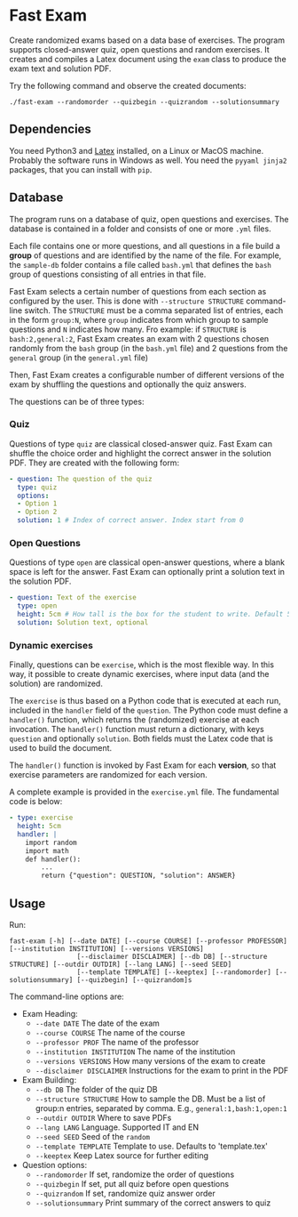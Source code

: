 # Fast Exam

Create randomized exams based on a data base of exercises.
The program supports closed-answer quiz, open questions and random exercises.
It creates and compiles a Latex document using the `exam` class to produce the exam text and solution PDF.

Try the following command and observe the created documents:
```
./fast-exam --randomorder --quizbegin --quizrandom --solutionsummary
```

## Dependencies

You need Python3 and [Latex](https://www.tug.org/texlive/) installed, on a Linux or MacOS machine. Probably the software runs in Windows as well.
You need the `pyyaml jinja2` packages, that you can install with `pip`.

## Database

The program runs on a database of quiz, open questions and exercises.
The database is contained in a folder and consists of one or more `.yml` files.

Each file contains one or more questions, and all questions in a file build a **group** of questions and are identified by the name of the file. For example, the `sample-db` folder contains a file called `bash.yml` that defines the `bash` group of questions consisting of all entries in that file.

Fast Exam selects a certain number of questions from each section as configured by the user.
This is done with `--structure STRUCTURE` command-line switch.
The `STRUCTURE` must be a comma separated list of entries, each in the form `group:N`, where `group` indicates from which group to sample questions and `N` indicates how many. Fro example: if `STRUCTURE` is `bash:2,general:2`, Fast Exam creates an exam with 2 questions chosen randomly from the `bash` group (in the `bash.yml` file) and 2 questions from the `general` group (in the `general.yml` file)

Then, Fast Exam creates a configurable number of different versions of the exam by shuffling the questions and optionally the quiz answers.

The questions can be of three types:

### Quiz
Questions of type `quiz` are classical closed-answer quiz. Fast Exam can shuffle the choice order and highlight the correct answer in the solution PDF. They are created with the following form:
```yaml
- question: The question of the quiz
  type: quiz
  options:
  - Option 1
  - Option 2
  solution: 1 # Index of correct answer. Index start from 0
```

### Open Questions
Questions of type `open` are classical open-answer questions, where a blank space is left for the answer. Fast Exam can optionally print a solution text in the solution PDF.

```yaml
- question: Text of the exercise
  type: open
  height: 5cm # How tall is the box for the student to write. Default 5cm
  solution: Solution text, optional
```

### Dynamic exercises

Finally, questions can be `exercise`, which is the most flexible way.
In this way, it possible to create dynamic exercises, where input data (and the solution) are randomized.

The `exercise` is thus based on a Python code that is executed at each run, included in the `handler` field of the `question`. The Python code must define a `handler()` function, which returns the (randomized) exercise at each invocation. The `handler()` function must return a dictionary, with keys `question` and optionally `solution`. Both fields must the Latex code that is used to build the document.

The `handler()` function is invoked by Fast Exam for each **version**, so that exercise parameters are randomized for each version. 

A complete example is provided in the `exercise.yml` file. The fundamental code is below: 

```yaml
- type: exercise
  height: 5cm
  handler: |
    import random
    import math
    def handler():
        ...
        return {"question": QUESTION, "solution": ANSWER}
```

## Usage

Run:
```
fast-exam [-h] [--date DATE] [--course COURSE] [--professor PROFESSOR] [--institution INSTITUTION] [--versions VERSIONS]
                 [--disclaimer DISCLAIMER] [--db DB] [--structure STRUCTURE] [--outdir OUTDIR] [--lang LANG] [--seed SEED]
                 [--template TEMPLATE] [--keeptex] [--randomorder] [--solutionsummary] [--quizbegin] [--quizrandom]s
```

The command-line options are:
- Exam Heading:
  - `--date DATE` The date of the exam
  - `--course COURSE` The name of the course
  - `--professor PROF` The name of the professor
  - `--institution INSTITUTION` The name of the institution
  - `--versions VERSIONS` How many versions of the exam to create
  - `--disclaimer DISCLAIMER` Instructions for the exam to print in the PDF
- Exam Building:
  - `--db DB` The folder of the quiz DB
  - `--structure STRUCTURE` How to sample the DB. Must be a list of group:n entries, separated by comma. E.g., `general:1,bash:1,open:1`
  - `--outdir OUTDIR` Where to save PDFs
  - `--lang LANG` Language. Supported IT and EN
  - `--seed SEED` Seed of the `random`
  - `--template TEMPLATE` Template to use. Defaults to 'template.tex'
  - `--keeptex` Keep Latex source for further editing
- Question options:
  - `--randomorder` If set, randomize the order of questions
  - `--quizbegin` If set, put all quiz before open questions
  - `--quizrandom` If set, randomize quiz answer order
  - `--solutionsummary` Print summary of the correct answers to quiz







